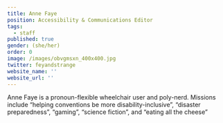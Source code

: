 ```yaml
---
title: Anne Faye
position: Accessibility & Communications Editor
tags:
  - staff
published: true
gender: (she/her)
order: 0
image: /images/obvgmsxn_400x400.jpg
twitter: feyandstrange
website_name: ''
website_url: ''
---
```


Anne Faye is a pronoun-flexible wheelchair user and poly-nerd. Missions include “helping conventions be more disability-inclusive”, “disaster preparedness”, “gaming”, “science fiction”, and “eating all the cheese”

